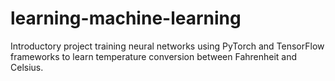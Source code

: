 # learning-machine-learning
Introductory project training neural networks using PyTorch and TensorFlow frameworks to learn temperature conversion between Fahrenheit and Celsius.
